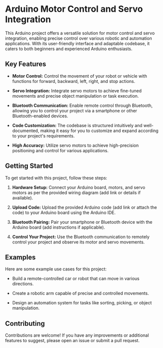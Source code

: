 # Arduino Motor Control and Servo Integration

This Arduino project offers a versatile solution for motor control and servo integration, enabling precise control over various robotic and automation applications. With its user-friendly interface and adaptable codebase, it caters to both beginners and experienced Arduino enthusiasts.

## Key Features

- **Motor Control:** Control the movement of your robot or vehicle with functions for forward, backward, left, right, and stop actions.

- **Servo Integration:** Integrate servo motors to achieve fine-tuned movements and precise object manipulation or task execution.

- **Bluetooth Communication:** Enable remote control through Bluetooth, allowing you to control your project via a smartphone or other Bluetooth-enabled devices.

- **Code Customization:** The codebase is structured intuitively and well-documented, making it easy for you to customize and expand according to your project's requirements.

- **High Accuracy:** Utilize servo motors to achieve high-precision positioning and control for various applications.

## Getting Started

To get started with this project, follow these steps:

1. **Hardware Setup:** Connect your Arduino board, motors, and servo motors as per the provided wiring diagram (add link or details if available).

2. **Upload Code:** Upload the provided Arduino code (add link or attach the code) to your Arduino board using the Arduino IDE.

3. **Bluetooth Pairing:** Pair your smartphone or Bluetooth device with the Arduino board (add instructions if applicable).

4. **Control Your Project:** Use the Bluetooth communication to remotely control your project and observe its motor and servo movements.

## Examples

Here are some example use cases for this project:

- Build a remote-controlled car or robot that can move in various directions.

- Create a robotic arm capable of precise and controlled movements.

- Design an automation system for tasks like sorting, picking, or object manipulation.

## Contributing

Contributions are welcome! If you have any improvements or additional features to suggest, please open an issue or submit a pull request.
